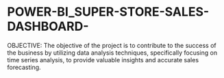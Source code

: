# POWER-BI_SUPER-STORE-SALES-DASHBOARD-
OBJECTIVE:
The objective of the project is to contribute to the success of the business by utilizing data analysis techniques, specifically focusing on time series analysis, to provide valuable insights and accurate sales forecasting.

